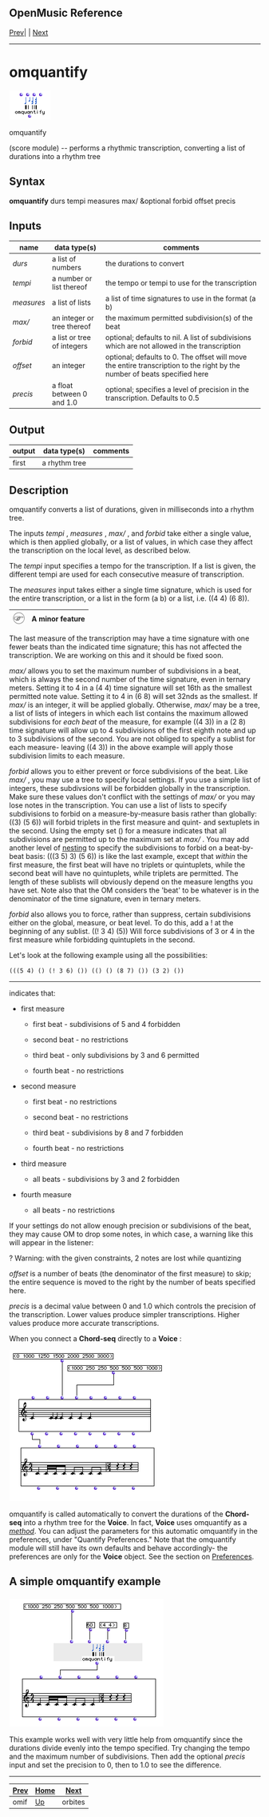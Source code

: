 OpenMusic Reference  
---  
[Prev](omif)| | [Next](orbites)  
  
* * *

# omquantify

![](figures/functions/score/omquantify.png)

  
  
omquantify  
  
(score module) \-- performs a rhythmic transcription, converting a list of
durations into a rhythm tree  

## Syntax

   **omquantify**  durs tempi measures max/ &optional forbid offset precis  

## Inputs

name| data type(s)| comments  
---|---|---  
  _durs_ |  a list of numbers| the durations to convert  
  _tempi_ |  a number or list thereof| the tempo or tempi to use for the transcription  
  _measures_ |  a list of lists| a list of time signatures to use in the format (a b)  
  _max/_ |  an integer or tree thereof| the maximum permitted subdivision(s) of the beat  
  _forbid_ |  a list or tree of integers| optional; defaults to nil. A list of subdivisions which are not allowed in the transcription  
  _offset_ |  an integer | optional; defaults to 0. The offset will move the entire transcription to the right by the number of beats specified here  
 _precis_ |  a float between 0 and 1.0| optional; specifies a level of precision in the transcription. Defaults to 0.5  
  
## Output

output| data type(s)| comments  
---|---|---  
first| a rhythm tree|  
  
## Description

 omquantify  converts a list of durations, given in milliseconds into a rhythm
tree.

The inputs  _tempi_  ,  _measures_  ,  _max/_  , and  _forbid_  take either a
single value, which is then applied globally, or a list of values, in which
case they affect the transcription on the local level, as described below.

The  _tempi_  input specifies a tempo for the transcription. If a list is
given, the different tempi are used for each consecutive measure of
transcription.

The  _measures_  input takes either a single time signature, which is used for
the entire transcription, or a list in the form (a b) or a list, i.e. ((4 4)
(6 8)).

![Note](figures/images/note.gif)|  **A minor feature**  
---|---  
The last measure of the transcription may have a time signature with one fewer beats than the indicated time signature; this has not affected the transcription. We are working on this and it should be fixed soon.  
  
  _max/_  allows you to set the maximum number of subdivisions in a beat,
which is always the second number of the time signature, even in ternary
meters. Setting it to 4 in a (4 4) time signature will set 16th as the
smallest permitted note value. Setting it to 4 in (6 8) will set 32nds as the
smallest. If  _max/_  is an integer, it will be applied globally. Otherwise,
 _max/_  may be a tree, a list of lists of integers in which each list
contains the maximum allowed subdivisions for _each beat_ of the measure, for
example ((4 3)) in a (2 8) time signature will allow up to 4 subdivisions of
the first eighth note and up to 3 subdivisions of the second. You are not
obliged to specify a sublist for each measure- leaving ((4 3)) in the above
example will apply those subdivision limits to each measure.

  _forbid_  allows you to either prevent or force subdivisions of the beat.
Like  _max/_  , you may use a tree to specify local settings. If you use a
simple list of integers, these subdivsions will be forbidden globally in the
transcription. Make sure these values don't conflict with the settings of
 _max/_  or you may lose notes in the transcription. You can use a list of
lists to specify subdivisions to forbid on a measure-by-measure basis rather
than globally: ((3) (5 6)) will forbid triplets in the first measure and
quint- and sextuplets in the second. Using the empty set () for a measure
indicates that all subdivisions are permitted up to the maximum set at
 _max/_ . You may add another level of [nesting](glossary#NESTING) to
specify the subdivisions to forbid on a beat-by-beat basis: (((3 5) 3) (5 6))
is like the last example, except that _within_ the first measure, the first
beat will have no triplets or quintuplets, while the second beat will have no
quintuplets, while triplets are permitted. The length of these sublists will
obviously depend on the measure lengths you have set. Note also that the OM
considers the 'beat' to be whatever is in the denominator of the time
signature, even in ternary meters.

  _forbid_  also allows you to force, rather than suppress, certain
subdivisions either on the global, measure, or beat level. To do this, add a !
at the beginning of any sublist. ((! 3 4) (5)) Will force subdivisions of 3 or
4 in the first measure while forbidding quintuplets in the second.

Let's look at the following example using all the possibilities:

    
    
    (((5 4) () (! 3 6) ()) (() () (8 7) ()) (3 2) ())  
  
---  
  
indicates that:

  * first measure

    * first beat - subdivisions of 5 and 4 forbidden

    * second beat - no restrictions

    * third beat - only subdivisions by 3 and 6 permitted

    * fourth beat - no restrictions

  * second measure

    * first beat - no restrictions

    * second beat - no restrictions

    * third beat - subdivisions by 8 and 7 forbidden

    * fourth beat - no restrictions

  * third measure

    * all beats - subdivisions by 3 and 2 forbidden

  * fourth measure

    * all beats - no restrictions

If your settings do not allow enough precision or subdivisions of the beat,
they may cause OM to drop some notes, in which case, a warning like this will
appear in the listener:

 ? Warning: with the given constraints, 2 notes are lost while quantizing  

 _offset_  is a number of beats (the denominator of the first measure) to
skip; the entire sequence is moved to the right by the number of beats
specified here.

  _precis_  is a decimal value between 0 and 1.0 which controls the precision
of the transcription. Lower values produce simpler transcriptions. Higher
values produce more accurate transcriptions.

When you connect a **Chord-seq** directly to a **Voice** :

![](figures/functions/score/omquantifyEX1.png)

 omquantify  is called automatically to convert the durations of the **Chord-
seq** into a rhythm tree for the **Voice**. In fact, **Voice** uses
 omquantify  as a [_method_](glossary#METHOD). You can adjust the
parameters for this automatic  omquantify  in the preferences, under "Quantify
Preferences." Note that the  omquantify  module will still have its own
defaults and behave accordingly- the preferences are only for the **Voice**
object. See the section on [Preferences](concepts.preferences).

## A simple  omquantify  example

###

![](figures/functions/score/omquantifyEX2.png)

This example works well with very little help from  omquantify  since the
durations divide evenly into the tempo specified. Try changing the tempo and
the maximum number of subdivisions. Then add the optional  _precis_  input and
set the precision to 0, then to 1.0 to see the difference.

* * *

[Prev](omif)| [Home](index)| [Next](orbites)  
---|---|---  
omif| [Up](funcref.main)| orbites

